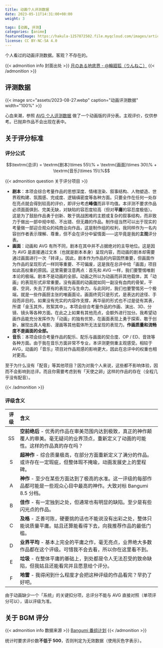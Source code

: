 ```yaml
---
title: 动画个人评测数据
date: 2023-05-11T14:31:00+08:00
weight: 3

tags: [动画, 评测]
categories: [anime]
featuredImage: https://hakula-1257872502.file.myqcloud.com/images/article-covers/95611645.webp
license: CC BY-NC-SA 4.0
---
```


个人看过的动画评测数据。客观？不存在的。

<!--more-->

{{< admonition info 封面出处 >}}
[月のある地底界 - @輪廻狐（りんねこ）](https://www.pixiv.net/artworks/95611645)
{{< /admonition >}}

## 评测数据

{{< image src="assets/2023-08-27.webp" caption="动画评测数据" width="100%" >}}

心血来潮，参照 [AVG 个人评测数据](/posts/avg/impressions/) 做了一个动画版的评分表。主观评价，仅供参考。已抛弃作品不会出现在表中。

## 关于评分标准

### 评分公式

$$\textrm{总评} = \textrm{剧本}\times 55\\% + \textrm{画面}\times 30\\% + \textrm{音乐}\times 15\\%$$

{{< admonition question 关于评分项目 >}}

- **剧本**：本项会综合考量作品的思想深度、情绪渲染、叙事结构、人物塑造、世界观构建、氛围感、完成度、逻辑缜密度等各种方面。只要全作在任何一处存在亮点就会得到较高的评价，即评分考虑**峰值**而非平均值。本评测不要求作品必须面面俱到、完美无缺，对缺陷的容忍度较高（但对**平庸**的容忍度极低）。这是为了鼓励作品勇于创新、敢于挑战困难的主题或复杂的叙事结构，而非致力于做出一部中规中矩、不出错、但无趣的作品。制作组当然可以出于现实的考量做一部迎合观众的纯商业向作品，这是制作组的权利，我同样作为一名内容创作者表示理解、尊重，但不会在评分中留情面——这毕竟是我的**主观**评分表。
- **画面**：动画和 AVG 有所不同，剧本在其中并不占据绝对的主导地位。这是因为 AVG 是直接通过文本（也就是剧本本身）呈现内容，而动画的剧本却需要通过画面进行一次「转译」。因此，剧本作为作品的内容固然重要，但画面作为作品的呈现形式一样同等重要、不可偏废，这是我在总评中给「画面」项目如此高权重的原因。这里需要注意两点：首先和 AVG 一样，我们要警惕唯剧本论的极端。剧本不是动画的全部。动画之所以为动画而非其他载体，其「动画」的表现形式非常重要。没有画面的动画就如同一副没有血肉的骨架，干瘪、空洞，失去了原有的表现力与生命力。与此同时，我们也要警惕另一个极端，就是一些作画厨主张的唯画面论。画面终究只是形式，是表达的途径、手段而非目的。如果没有充实的内容作支撑，再华丽的形式也不过是徒有其表，所谓「金玉其外，败絮其中」。本项会综合考量作品的作画、演出、3D、分镜、镜头等各种方面。在此之上如果有其他亮点，会额外进行加分。我希望动画作品能充分发挥作为「动画」的独有优势，在画面表现上勇于探索、敢于创新，展现出真人电影、漫画等其他载体所无法呈现的表现力。**作画质量和流畅度不是画面的全部。**
- **音乐**：本项会综合考量作品的配乐、配乐与画面的契合度、OP / ED、音效等各种方面。由于我在音乐方面非常不专业，本评测更侧重主观感受。相较于 AVG，动画的「音乐」项目对作品观感的影响更大，因此在总评中的权重也相对更高。

至于为什么没有「配音」等其他项目？因为对我个人来说，这些都不影响体验，因而不会影响到总评。而且你需要考虑到有「天使之卵」这样的作品的存在（全程几乎没有配音）。

{{< /admonition >}}

### 评级含义

| 评级  | 含义                                                                                                                                      |
| :---: | :---------------------------------------------------------------------------------------------------------------------------------------- |
|  SS   | **空前绝后** - 优秀的作品在审美范围内达到极致，真正的神作颠覆人的审美。毫无疑问的业界顶点，重新定义了动画的可能性。这样的作品真的存在吗？ |
|   S   | **超神作** - 综合质量极高，在部分方面重新定义了满分的作品。或许存在一定瑕疵，但整体瑕不掩瑜，动画发展史上的里程碑。                       |
|   A   | **神作** - 至少在某些方面达到了极高的水准。这一评级的每部作品都可能是一些观众心目中最高的神作。大致对标 Bangumi 8.5 分档。                |
|   B   | **佳作** - 有一定独到之处，但通常也有明显的缺陷。至少是有些闪光点的作品。                                                                 |
|   C   | **及格** - 乏善可陈，硬要挑的话也不能说没有出彩之处，整体只能说质量平庸。姑且还算能看得下去，向我推荐作品的最低门槛。                     |
|   D   | **业界平均** - 基本上完全的平庸之作，毫无亮点，业界绝大多数作品都在这个评级。可惜我不会去看，所以你在这里看不到。                         |
|   E   | **垃圾** - 在整体平庸的基础上，到处都是令人无法忍受的致命缺陷，但我姑且还能看完并且愿意给个评分。                                         |
|   F   | **地雷** - 我得闲到什么程度才会把这种评级的作品看完？早扔了好吧。                                                                         |

由于动画缺少一个「系统」的关键扣分项，总评分不能与 AVG 直接对照（单项评分可以），请以评级为准。

## 关于 BGM 评分

{{< admonition info 数据来源 >}}
[Bangumi 番组计划](https://bgm.tv/anime/browser/?sort=rank)
{{< /admonition >}}

统计时要求评价数**不低于 500**，否则判定为无效数据（使用灰色字表示）。
